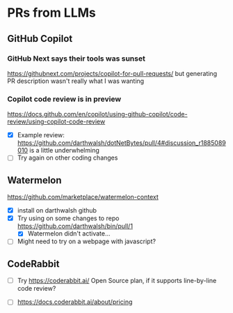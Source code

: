 # PRs from LLMs
## GitHub Copilot
### GitHub Next says their tools was sunset
https://githubnext.com/projects/copilot-for-pull-requests/ but generating PR description wasn't really what I was wanting
### Copilot code review is in preview
https://docs.github.com/en/copilot/using-github-copilot/code-review/using-copilot-code-review
- [x] Example review: https://github.com/darthwalsh/dotNetBytes/pull/4#discussion_r1885089010 is a little underwhelming
- [ ] Try again on other coding changes
## Watermelon
https://github.com/marketplace/watermelon-context
- [x] install on darthwalsh github
- [x] Try using on some changes to repo https://github.com/darthwalsh/bin/pull/1
	- [x] Watermelon didn't activate...
- [ ] Might need to try on a webpage with javascript?
## CodeRabbit
- [ ] Try https://coderabbit.ai/ Open Source plan, if it supports line-by-line code review?
- [ ] https://docs.coderabbit.ai/about/pricing



